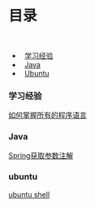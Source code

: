 # 目录  
    

- &nbsp;&nbsp;[学习经验](#learn)  
- &nbsp;&nbsp;[Java](#java)  
- &nbsp;&nbsp;[Ubuntu](#ubuntu)  

### <span id="learn">学习经验</span>  
[如何掌握所有的程序语言](2018/learn-program-language.md)
### <span id="java">Java</span>  
[Spring获取参数注解](2018/spring-get-data.md)  

### <span id="ubuntu">ubuntu</span>  
[ubuntu shell](2018/ubuntu-shell.md)
